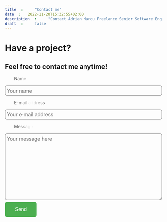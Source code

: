 ```yaml
---
title: "Contact me"
date: 2022-11-20T15:32:55+02:00
description: "Contact Adrian Marcu Freelance Senior Software Engineer" #Good for SEO stuff
draft: false
---
```

#  Have a project?
## Feel free to contact me anytime!

<style>
  
.contact {
  padding: 0 0rem;
}

.for-font-size {
  padding: 0;
  margin: 1em;
  background-color: #000;
  align-items: left;
  justify-content: left;
}

.for-font-size {
  background: linear-gradient(to right, hsl(0, 0%, 30%) 0, hsl(0, 0%, 100%) 10%, hsl(0, 0%, 30%) 20%);
  -webkit-background-clip: text;
  -webkit-text-fill-color: transparent;
  animation: shine 3s infinite linear;
}

@keyframes shine {
  0% {
    background-position: 0;
  }
  60% {
    background-position: 600px;
  }
  100% {
    background-position: 600px;
  }
}


.button {
  background-color: #4CAF50;
  border: none;
  color: white;
  padding: 15px 32px;
  text-align: center;
  text-decoration: none;
  display: inline-block;
  font-size: 16px;
  margin: 6px 0px 0px 0px;
  cursor: pointer;
  border-radius: 6px 6px 6px 6px;
}


textarea:focus {
  background: none repeat scroll 0 0 #FFFFFF;
  outline-width: 0;
  box-shadow: 0 0 8px 2px rgba(0, 0, 0, 0.2);
  outline: 0;
}


.form-control {
  width: 100%;
  -moz-border-bottom-colors: none;
  -moz-border-left-colors: none;
  -moz-border-right-colors: none;
  -moz-border-top-colors: none;
  background: none repeat scroll 0 0 rgba(0, 0, 0, 0);
  border-color: -moz-use-text-color #FFFFFF #FFFFFF -moz-use-text-color;
  border-image: none;
  border-radius: 6px 6px 6px 6px;
  border-style: solid solid solid solid;
  border-width: 1px 1px 1px 1px;
  box-shadow: 0px 0px 1px 0px inset;
  color: #555555;
  font-family: "Helvetica Neue",Helvetica,Arial,sans-serif;
  font-size: 1.2em;
  line-height: 1.2em;
  padding: 5px 5px 5px 5px;
  transition: background-color 0.6s ease 1s;
  padding-right: 1px;
}

input:focus {
  box-shadow: 0 0 8px 2px rgba(0, 0, 0, 0.2);
  outline: 0;
}

span {
 width: 11px;
 padding-right: 15px;
}

</style>
<div class="contact">
<form method="post" action="https://forms.un-static.com/forms/3eec99387bf56de24adf7f477d51be677ceea5cd">
  <div class="form-group row">
        <p class="for-font-size"><span class="fa fa-user"></span>Name</p>
        <input id="name" name="name" placeholder="Your name" type="text" required="required" class="form-control">
  </div>
  <div class="form-group row">
         <p class="for-font-size"><span class="fa fa-envelope"></span>E-mail address</p>
        <input id="email" name="email" placeholder="Your e-mail address" type="text" required="required" class="form-control">
  </div>
  <div class="form-group row">
    <p class="for-font-size"><span class="fa fa-message"></span>Message</p>
    <div class="col-8">
      <textarea id="message" name="message"  placeholder="Your message here"  cols="70" rows="10" required="required" class="form-control"></textarea>
    </div>
  </div>
  <div class="form-group row">
    <div class="offset-4 col-8">
      <button class="button" name="submit"type="submit" class="btn btn-primary">Send</button>
    </div>
  </div>
</form>
</div>



